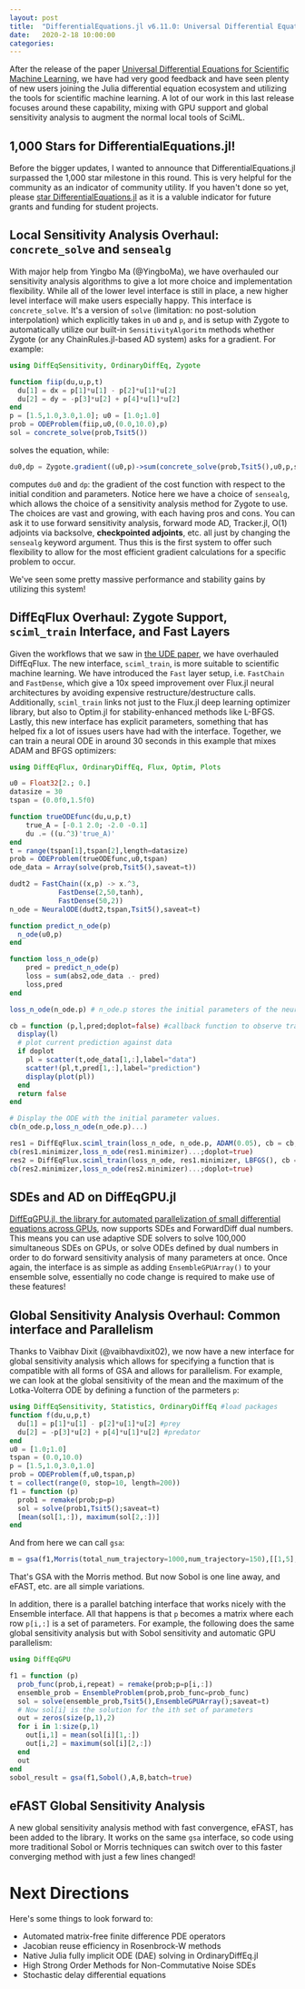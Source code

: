 ```yaml
---
layout: post
title:  "DifferentialEquations.jl v6.11.0: Universal Differential Equation Overhaul"
date:   2020-2-18 10:00:00
categories:
---
```


After the release of the paper
[Universal Differential Equations for Scientific Machine Learning](https://arxiv.org/abs/2001.04385),
we have had very good feedback and have seen plenty of new users joining the
Julia differential equation ecosystem and utilizing the tools for scientific
machine learning. A lot of our work in this last release focuses around these
capability, mixing with GPU support and global sensitivity analysis to augment
the normal local tools of SciML.

## 1,000 Stars for DifferentialEquations.jl!

Before the bigger updates, I wanted to announce that DifferentialEquations.jl
surpassed the 1,000 star milestone in this round. This is very helpful for the
community as an indicator of community utility. If you haven't done so yet, please
[star DifferentialEquations.jl](https://github.com/JuliaDiffEq/DifferentialEquations.jl)
as it is a valuble indicator for future grants and funding for student projects.

## Local Sensitivity Analysis Overhaul: `concrete_solve` and `sensealg`

With major help from Yingbo Ma (@YingboMa), we have overhauled our sensitivity
analysis algorithms to give a lot more choice and implementation flexibility.
While all of the lower level interface is still in place, a new higher level
interface will make users especially happy. This interface is `concrete_solve`.
It's a version of `solve` (limitation: no post-solution interpolation)
which explicitly takes in `u0` and `p`, and is setup with Zygote to automatically
utilize our built-in `SensitivityAlgoritm` methods whether Zygote (or any
ChainRules.jl-based AD system) asks for a gradient. For example:

```julia
using DiffEqSensitivity, OrdinaryDiffEq, Zygote

function fiip(du,u,p,t)
  du[1] = dx = p[1]*u[1] - p[2]*u[1]*u[2]
  du[2] = dy = -p[3]*u[2] + p[4]*u[1]*u[2]
end
p = [1.5,1.0,3.0,1.0]; u0 = [1.0;1.0]
prob = ODEProblem(fiip,u0,(0.0,10.0),p)
sol = concrete_solve(prob,Tsit5())
```

solves the equation, while:

```julia
du0,dp = Zygote.gradient((u0,p)->sum(concrete_solve(prob,Tsit5(),u0,p,saveat=0.1,sensealg=QuadratureAdjoint())),u0,p)
```

computes `du0` and `dp`: the gradient of the cost function with respect to the
initial condition and parameters. Notice here we have a choice of `sensealg`,
which allows the choice of a sensitivity analysis method for Zygote to use. The
choices are vast and growing, with each having pros and cons. You can ask it
to use forward sensitivity analysis, forward mode AD, Tracker.jl, O(1) adjoints
via backsolve, **checkpointed adjoints**, etc. all just by changing the `sensealg`
keyword argument. Thus this is the first system to offer such flexibility to
allow for the most efficient gradient calculations for a specific problem to
occur.

We've seen some pretty massive performance and stability gains by utilizing
this system!

## DiffEqFlux Overhaul: Zygote Support, `sciml_train` Interface, and Fast Layers

Given the workflows that we saw in [the UDE paper](https://arxiv.org/abs/2001.04385),
we have overhauled DiffEqFlux. The new interface, `sciml_train`, is more suitable
to scientific machine learning. We have introduced the `Fast` layer setup, i.e.
`FastChain` and `FastDense`, which give a 10x speed improvement over Flux.jl
neural architectures by avoiding expensive restructure/destructure calls. Additionally,
`sciml_train` links not just to the Flux.jl deep learning optimizer library,
but also to Optim.jl for stability-enhanced methods like L-BFGS. Lastly, this
new interface has explicit parameters, something that has helped fix a lot of
issues users have had with the interface. Together, we can train a neural ODE
in around 30 seconds in this example that mixes ADAM and BFGS optimizers:

```julia
using DiffEqFlux, OrdinaryDiffEq, Flux, Optim, Plots

u0 = Float32[2.; 0.]
datasize = 30
tspan = (0.0f0,1.5f0)

function trueODEfunc(du,u,p,t)
    true_A = [-0.1 2.0; -2.0 -0.1]
    du .= ((u.^3)'true_A)'
end
t = range(tspan[1],tspan[2],length=datasize)
prob = ODEProblem(trueODEfunc,u0,tspan)
ode_data = Array(solve(prob,Tsit5(),saveat=t))

dudt2 = FastChain((x,p) -> x.^3,
            FastDense(2,50,tanh),
            FastDense(50,2))
n_ode = NeuralODE(dudt2,tspan,Tsit5(),saveat=t)

function predict_n_ode(p)
  n_ode(u0,p)
end

function loss_n_ode(p)
    pred = predict_n_ode(p)
    loss = sum(abs2,ode_data .- pred)
    loss,pred
end

loss_n_ode(n_ode.p) # n_ode.p stores the initial parameters of the neural ODE

cb = function (p,l,pred;doplot=false) #callback function to observe training
  display(l)
  # plot current prediction against data
  if doplot
    pl = scatter(t,ode_data[1,:],label="data")
    scatter!(pl,t,pred[1,:],label="prediction")
    display(plot(pl))
  end
  return false
end

# Display the ODE with the initial parameter values.
cb(n_ode.p,loss_n_ode(n_ode.p)...)

res1 = DiffEqFlux.sciml_train(loss_n_ode, n_ode.p, ADAM(0.05), cb = cb, maxiters = 300)
cb(res1.minimizer,loss_n_ode(res1.minimizer)...;doplot=true)
res2 = DiffEqFlux.sciml_train(loss_n_ode, res1.minimizer, LBFGS(), cb = cb)
cb(res2.minimizer,loss_n_ode(res2.minimizer)...;doplot=true)
```

## SDEs and AD on DiffEqGPU.jl

[DiffEqGPU.jl, the library for automated parallelization of small differential equations across GPUs](https://github.com/JuliaDiffEq/DiffEqGPU.jl), now supports SDEs and ForwardDiff dual numbers. This
means you can use adaptive SDE solvers to solve 100,000 simultaneous SDEs on
GPUs, or solve ODEs defined by dual numbers in order to do forward sensitivity
analysis of many parameters at once. Once again, the interface is as simple as
adding `EnsembleGPUArray()` to your ensemble solve, essentially no code change
is required to make use of these features!

## Global Sensitivity Analysis Overhaul: Common interface and Parallelism

Thanks to Vaibhav Dixit (@vaibhavdixit02), we now have a new interface for
global sensitivity analysis which allows for specifying a function that is
compatible with all forms of GSA and allows for parallelism. For example, we
can look at the global sensitivity of the mean and the maximum of the Lotka-Volterra
ODE by defining a function of the parmeters `p`:

```julia
using DiffEqSensitivity, Statistics, OrdinaryDiffEq #load packages
function f(du,u,p,t)
  du[1] = p[1]*u[1] - p[2]*u[1]*u[2] #prey
  du[2] = -p[3]*u[2] + p[4]*u[1]*u[2] #predator
end
u0 = [1.0;1.0]
tspan = (0.0,10.0)
p = [1.5,1.0,3.0,1.0]
prob = ODEProblem(f,u0,tspan,p)
t = collect(range(0, stop=10, length=200))
f1 = function (p)
  prob1 = remake(prob;p=p)
  sol = solve(prob1,Tsit5();saveat=t)
  [mean(sol[1,:]), maximum(sol[2,:])]
end
```

And from here we can call `gsa`:

```julia
m = gsa(f1,Morris(total_num_trajectory=1000,num_trajectory=150),[[1,5],[1,5],[1,5],[1,5]])
```

That's GSA with the Morris method. But now Sobol is one line away, and eFAST, etc.
are all simple variations.

In addition, there is a parallel batching interface that works nicely with the
Ensemble interface. All that happens is that `p` becomes a matrix where each
row `p[i,:]` is a set of parameters. For example, the following does the same
global sensitivity analysis but with Sobol sensitivity and automatic GPU
parallelism:

```julia
using DiffEqGPU

f1 = function (p)
  prob_func(prob,i,repeat) = remake(prob;p=p[i,:])
  ensemble_prob = EnsembleProblem(prob,prob_func=prob_func)
  sol = solve(ensemble_prob,Tsit5(),EnsembleGPUArray();saveat=t)
  # Now sol[i] is the solution for the ith set of parameters
  out = zeros(size(p,1),2)
  for i in 1:size(p,1)
    out[i,1] = mean(sol[i][1,:])
    out[i,2] = maximum(sol[i][2,:])
  end
  out
end
sobol_result = gsa(f1,Sobol(),A,B,batch=true)
```

## eFAST Global Sensitivity Analysis

A new global sensitivity analysis method with fast convergence, eFAST, has been
added to the library. It works on the same `gsa` interface, so code using more
traditional Sobol or Morris techniques can switch over to this faster converging
method with just a few lines changed!

# Next Directions

Here's some things to look forward to:

- Automated matrix-free finite difference PDE operators
- Jacobian reuse efficiency in Rosenbrock-W methods
- Native Julia fully implicit ODE (DAE) solving in OrdinaryDiffEq.jl
- High Strong Order Methods for Non-Commutative Noise SDEs
- Stochastic delay differential equations
